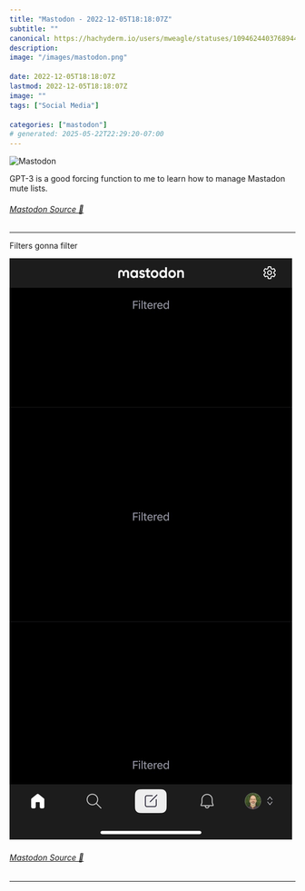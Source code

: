 ```yaml
---
title: "Mastodon - 2022-12-05T18:18:07Z"
subtitle: ""
canonical: https://hachyderm.io/users/mweagle/statuses/109462440376894467
description:
image: "/images/mastodon.png"

date: 2022-12-05T18:18:07Z
lastmod: 2022-12-05T18:18:07Z
image: ""
tags: ["Social Media"]

categories: ["mastodon"]
# generated: 2025-05-22T22:29:20-07:00
---
```

![Mastodon](/images/mastodon.png)

<p>GPT-3 is a good forcing function to me to learn how to manage Mastadon mute lists.</p>


###### [Mastodon Source 🐘](https://hachyderm.io/@mweagle/109462440376894467)

___

<p>Filters gonna filter</p>

![A series of three consecutive filtered Mastodon posts. There is no unfiltered content visible on the screen.  ](15adc4dc21182ac3.png)

###### [Mastodon Source 🐘](https://hachyderm.io/@mweagle/109478947185507789)

___

